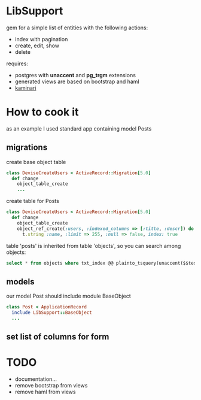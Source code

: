 # LibSupport

gem for a simple list of entities with the following actions:
* index with pagination
* create, edit, show
* delete

requires:

* postgres with **unaccent** and **pg_trgm** extensions 
* generated views are based on bootstrap and haml
* [kaminari](https://github.com/amatsuda/kaminari)

# How to cook it

as an example I used standard app containing model Posts

## migrations

create base object table
```ruby
class DeviseCreateUsers < ActiveRecord::Migration[5.0]
  def change
    object_table_create
    ...
```    

create table for Posts
```ruby
class DeviseCreateUsers < ActiveRecord::Migration[5.0]
  def change
    object_table_create
    object_ref_create(:users, :indexed_columns => [:title, :descr]) do |t|
      t.string :name, :limit => 255, :null => false, index: true
````      

table 'posts' is inherited from table 'objects', so you can search among objects:
```sql
select * from objects where txt_index @@ plainto_tsquery(unaccent($$test$$))
```

## models

our model Post should include module BaseObject
```ruby
class Post < ApplicationRecord
  include LibSupport::BaseObject
  ...
```

## set list of columns for form



# TODO

* documentation...
* remove bootstrap from views
* remove haml from views
